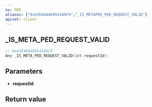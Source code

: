 ```yaml
---
ns: PED
aliases: ["0x43E4DA469541A9C9","_IS_METAPED_PED_REQUEST_VALID"]
apiset: client
---
```

## _IS_META_PED_REQUEST_VALID

```c
// 0x43E4DA469541A9C9
Any _IS_META_PED_REQUEST_VALID(int requestId);
```


## Parameters
* **requestId**:

## Return value

